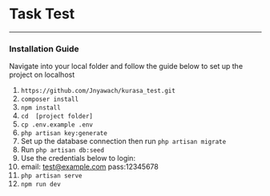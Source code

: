 # Task Test
***
### Installation Guide
Navigate into your local folder and follow the guide below to set up the project on localhost
1. ```https://github.com/Jnyawach/kurasa_test.git``` 
2. ```composer install```
3. ```npm install```
4. ```cd  [project folder]```
5. ```cp .env.example .env ```
6. ```php artisan key:generate```
7. Set up the database connection then run ```php artisan migrate```
8. Run ```php artisan db:seed```
9. Use the credentials below to login:
10. email: test@example.com pass:12345678
11. ```php artisan serve```
12. ```npm run dev```
